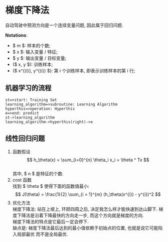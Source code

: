 # 梯度下降法    

自动驾驶中预测方向是一个连续变量问题, 因此属于回归问题.    

**Notations**:    
- $ m $: 样本的个数;    
- $ x $: 输入变量 / 特征;   
- $ y $: 输出变量 / 目标变量;   
- ($ x, y $): 训练样本;   
- ($ x^{(i)}, y^{(i)} $): 第 i 个训练样本, 即表示训练样本的第 i 行;   





## 机器学习的流程    

```flow
st=>start: Training Set
learning_algorithm=>subroutine: Learning Algorithm
hyperthis=>operation: Hyperthis
e=>end: predict 
st->learning_algorithm
learning_algorithm->hyperthis(right)->e
```

## 线性回归问题   

1. 函数假设    
$$ h_\theta(x) = \sum_{i=0}^{n} \theta_i x_i = \theta ^ Tx $$   
其中,  $ n $ 是特征的个数.    
2. cost 函数      
找到 $ \theta $ 使得下面的函数值最小:   
$$ J(\theta) = \frac{1}{2} \sum_{i = 1}^{m} (h_\theta(x^{i}) - y^{i})^2 $$    
3. 优化方法     
梯度下降法: 站在上坡上, 环顾四周之后, 决定我怎么样才能快速到达山脚下. 梯度下降法是沿着下降最快的方向走一步, 而这个方向就是梯度的方向.      
梯度下降法的特点是它最后一定会停下.    
缺点是: 梯度下降法最后达到的最小值依赖于初始点的位置, 也就是说它可能陷入局部最优 而不是全局最优.    
